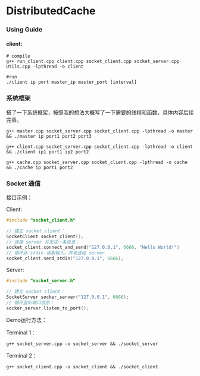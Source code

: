# DistributedCache

### Using Guide

#### client:
```shell
# compile
g++ run_client.cpp client.cpp socket_client.cpp socket_server.cpp Utils.cpp -lpthread -o client

#run
./client ip port master_ip master_port [interval]
```

### 系统框架

搭了一下系统框架，按照我的想法大概写了一下需要的线程和函数，具体内容后续完善。

```Shell
g++ master.cpp socket_server.cpp socket_client.cpp -lpthread -o master && ./master ip port1 port2 port3

g++ client.cpp socket_server.cpp socket_client.cpp -lpthread -o client && ./client ip1 port1 ip2 port2

g++ cache.cpp socket_server.cpp socket_client.cpp -lpthread -o cache && ./cache ip port1 port2
```

### Socket 通信

接口示例：

Client:

```C++
#include "socket_client.h"

// 建立 socket client：
SocketClient socket_client();
// 连接 server 并发送一条信息：
socket_client.connect_and_send("127.0.0.1", 6666, "Hello World!")
// 循环从 stdin 读取输入，并发送给 server
socket_client.send_stdin("127.0.0.1", 6666);
```

Server:

```C++
#include "socket_server.h"

// 建立 socket client：
SocketServer socker_server("127.0.0.1", 6666);
// 循环监听端口信息：
socker_server.listen_to_port();
```

Demo运行方法：

Terminal 1：
```Shell
g++ socket_server.cpp -o socket_server && ./socket_server
```

Terminal 2：
```Shell
g++ socket_client.cpp -o socket_client && ./socket_client
```